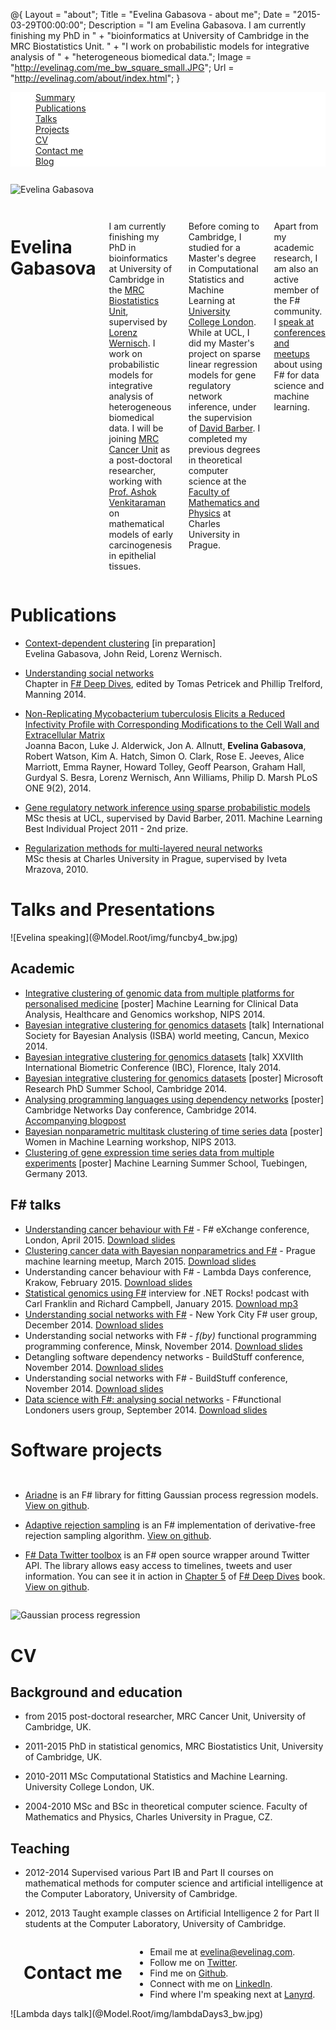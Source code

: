 @{
    Layout = "about";
    Title = "Evelina Gabasova - about me";
    Date = "2015-03-29T00:00:00";
    Description = "I am Evelina Gabasova. I am currently finishing my PhD in "
			+ "bioinformatics at University of Cambridge in the MRC Biostatistics Unit. "
			+ "I work on probabilistic models for integrative analysis of "
			+ "heterogeneous biomedical data.";
	Image = "http://evelinag.com/me_bw_square_small.JPG";
	Url = "http://evelinag.com/about/index.html";
}


<!-- Navigation -->
<div class="magellan-container" style="background-color:#fff !important;" data-magellan-expedition="fixed" data-options="destination_threshold:150;throttle_delay:0;" >
  <dl class="sub-nav">
	<dd data-magellan-arrival="summary"><a href="#summary" class="button">Summary</a></dd>
    <dd data-magellan-arrival="publications"><a href="#publications" class="button">Publications</a></dd>
    <dd data-magellan-arrival="talks"><a href="#talks" class="button">Talks</a></dd>
	<dd data-magellan-arrival="projects"><a href="#projects" class="button">Projects</a></dd>
	<dd data-magellan-arrival="cv"><a href="#cv" class="button">CV</a></dd>
	<dd data-magellan-arrival="contact"><a href="#contact" class="button">Contact me</a></dd>
	<dd ><a href="http://evelinag.com" class="button">Blog</a></dd>
  </dl>
</div><!-- End Navigation -->
 
<div class="row">
<div class="medium-4 columns">

![Evelina Gabasova](@Model.Root/img/evelina_small_bw.jpg)

</div>
 
<p><a name="summary"></a></p>
<div class="medium-8 columns" data-magellan-destination="summary">

<h1 class="aboutfirst">Evelina Gabasova</h1>

I am currently finishing my PhD in bioinformatics at University of Cambridge in the
[MRC Biostatistics Unit](http://www.mrc-bsu.cam.ac.uk/), 
supervised by [Lorenz Wernisch](http://www.mrc-bsu.cam.ac.uk/people/in-alphabetical-order/t-to-z/lorenz-wernisch/).
I work on probabilistic models for integrative analysis 
of heterogeneous biomedical data. I will be joining [MRC Cancer Unit](http://www.mrc-cu.cam.ac.uk/)
as a post-doctoral researcher, working with [Prof. Ashok Venkitaraman](http://www.mrc-cu.cam.ac.uk/venkitaraman.html)
on mathematical models of early carcinogenesis in epithelial tissues.

Before coming to Cambridge, I studied for a Master's degree in Computational Statistics
and Machine Learning at [University College London](http://www.csml.ucl.ac.uk/). 
While at UCL, I did my Master's 
project on sparse linear regression models for gene regulatory network inference,
under the supervision of [David Barber](http://web4.cs.ucl.ac.uk/staff/D.Barber/pmwiki/pmwiki.php). 
I completed my previous degrees in theoretical computer science at
the [Faculty of Mathematics and Physics](http://www.mff.cuni.cz/to.en/) 
at Charles University in Prague. 

Apart from my academic research, I am also an active member of the F# community. 
I [speak at conferences and meetups](http://lanyrd.com/profile/evelgab/) about using F# for 
data science and machine learning. 
</div>
</div> 

<p><a name="publications"></a></p>
<h1 data-magellan-destination="publications" class="about">Publications</h1>

*  [Context-dependent clustering]() [in preparation] <br />
   Evelina Gabasova, John Reid, Lorenz Wernisch.

*  [Understanding social networks](http://manning.com/petricek2/FSharpDD_ch05.pdf) <br />
   Chapter in [F# Deep Dives](http://functional-programming.net/deepdives/), 
   edited by Tomas Petricek and Phillip Trelford, Manning 2014.

*  [Non-Replicating Mycobacterium tuberculosis Elicits a Reduced Infectivity Profile with Corresponding Modifications to the Cell Wall and Extracellular Matrix](http://journals.plos.org/plosone/article?id=10.1371/journal.pone.0087329) <br />
   Joanna Bacon, Luke J. Alderwick, Jon A. Allnutt, **Evelina Gabasova**, Robert Watson, Kim A. Hatch, Simon O. Clark, Rose E. Jeeves, Alice Marriott, Emma Rayner, Howard Tolley, Geoff Pearson, Graham Hall, Gurdyal S. Besra, Lorenz Wernisch, Ann Williams, Philip D. Marsh
   PLoS ONE 9(2), 2014.

*  [Gene regulatory network inference using sparse probabilistic models](https://s3-eu-west-1.amazonaws.com/evelinag/ucl_msc_report2011.pdf)<br />
	MSc thesis at UCL, supervised by David Barber, 2011. Machine Learning Best Individual Project 2011 - 2nd prize. 

*  [Regularization methods for multi-layered neural networks](https://s3-eu-west-1.amazonaws.com/evelinag/mff_thesis2010.pdf) <br />
    MSc thesis at Charles University in Prague, supervised by Iveta Mrazova, 2010.

<p><a name="talks"></a></p>
<h1 data-magellan-destination="talks" class="about">Talks and Presentations</h1>

<div class="row">
<div class="small-7 small-centered columns">
![Evelina speaking](@Model.Root/img/funcby4_bw.jpg)
</div>
</div>

<h2 id="academictalks">Academic</h2>

*  [Integrative clustering of genomic data from multiple platforms for personalised medicine](https://s3-eu-west-1.amazonaws.com/evelinag/nips2014.pdf) [poster] 
   Machine Learning for Clinical Data Analysis, Healthcare and Genomics workshop, NIPS 2014.
*  [Bayesian integrative clustering for genomics datasets](https://s3-eu-west-1.amazonaws.com/evelinag/egabasova_isba2014.pdf) [talk] 
   International Society for Bayesian Analysis (ISBA) world meeting, Cancun, Mexico 2014. 
*  [Bayesian integrative clustering for genomics datasets](https://s3-eu-west-1.amazonaws.com/evelinag/ibc2014.pdf) [talk] 
   XXVIIth International Biometric Conference (IBC), Florence, Italy 2014. 
*  [Bayesian integrative clustering for genomics datasets](https://s3-eu-west-1.amazonaws.com/evelinag/msr2014.pdf) [poster] 
   Microsoft Research PhD Summer School, Cambridge 2014. 
*  [Analysing programming languages using dependency networks](https://s3-eu-west-1.amazonaws.com/evelinag/CNDayPoster2014.pdf) [poster] 
   Cambridge Networks Day conference, Cambridge 2014. <br />
   [Accompanying blogpost](http://evelinag.com/blog/2014/06-09-comparing-dependency-networks/index.html)
*  [Bayesian nonparametric multitask clustering of time series data](https://s3-eu-west-1.amazonaws.com/evelinag/wiml_poster2013.pdf) [poster] 
   Women in Machine Learning workshop, NIPS 2013. 
*  [Clustering of gene expression time series data from multiple experiments](https://s3-eu-west-1.amazonaws.com/evelinag/egabasova_mlss2013.pdf) [poster] 
   Machine Learning Summer School, Tuebingen, Germany 2013. 

<h2 id="fsharptalks">F# talks</h2>

*  [Understanding cancer behaviour with F#](https://skillsmatter.com/skillscasts/6154-understanding-cancer-behaviour-with-fsharp) -
   F# eXchange conference, London, April 2015. [Download slides](https://s3-eu-west-1.amazonaws.com/evelinag/fsExchange.pdf)
*  [Clustering cancer data with Bayesian nonparametrics and F#](https://www.youtube.com/watch?v=-nVl-LMsy-g) -
   Prague machine learning meetup, March 2015. [Download slides](https://s3-eu-west-1.amazonaws.com/evelinag/mlmu-2015-03.pdf)
*  Understanding cancer behaviour with F# -
   Lambda Days conference, Krakow, February 2015. [Download slides](https://github.com/evelinag/Projects/blob/master/FSharpCancerResearch/LambdaDays.pdf)
*  [Statistical genomics using F#](http://www.dotnetrocks.com/default.aspx?showNum=1086) interview
   for .NET Rocks! podcast with Carl Franklin and Richard Campbell, January 2015. [Download mp3](http://s3.amazonaws.com/dnr/dotnetrocks_1086_genomics.mp3)
*  [Understanding social networks with F#](https://vimeo.com/113679078) -
   New York City F# user group, December 2014. [Download slides](https://github.com/evelinag/Projects/blob/master/Twitter/2014-12-Twitter_NYC.pdf) 
*  Understanding social networks with F# -
   *f(by)* functional programming programming conference, Minsk, November 2014. [Download slides](https://github.com/evelinag/Projects/blob/master/Twitter/2014-11-Twitter_Fby.pdf)
*  Detangling software dependency networks -
   BuildStuff conference, November 2014. [Download slides](https://github.com/evelinag/Projects/blob/master/CodeNetworks/2014-11-DependencyNetworks_BuildStuff.pdf)
*  Understanding social networks with F# -
   BuildStuff conference, November 2014. [Download slides](https://github.com/evelinag/Projects/blob/master/Twitter/2014-11-Twitter_BuildStuff.pdf)
*  [Data science with F#: analysing social networks](https://skillsmatter.com/skillscasts/5672-data-science-with-fsharp-social-network-analysis-evelina-gabasova) -
   F#unctional Londoners users group, September 2014. [Download slides](https://github.com/evelinag/Projects/blob/master/Twitter/2014-09-Twitter_FunctionalLondoners.pdf)


<p><a name="projects"></a></p>
<h1 data-magellan-destination="projects" class="about">Software projects</h1>

<div class="row">
<div class="medium-7 columns">

* [Ariadne](http://evelinag.com/Ariadne/) is an F# library for fitting Gaussian 
  process regression models. 
  [View on github](https://github.com/evelinag/Ariadne).

* [Adaptive rejection sampling](https://github.com/evelinag/AdaptiveRejectionSampling) is an
  F# implementation of derivative-free rejection sampling algorithm. 
  [View on github](https://github.com/evelinag/AdaptiveRejectionSampling). 

* [F# Data Twitter toolbox](http://fsprojects.github.io/FSharp.Data.Toolbox/TwitterProvider.html) 
  is an F# open source wrapper around Twitter API. The library allows easy access to timelines, tweets 
  and user information. You can see it in action in [Chapter 5](http://manning.com/petricek2/FSharpDD_ch05.pdf) 
  of [F# Deep Dives](http://functional-programming.net/deepdives/) book. 
  [View on github](https://github.com/fsprojects/FSharp.Data.Toolbox).

</div>
<div class="medium-5 columns">
<img src="@Model.Root/img/gp.png" alt="Gaussian process regression">
</div>   
</div>

<p><a name="cv"></a></p>
<h1 data-magellan-destination="cv" class="about">CV</h1>

<h2>Background and education</h2>

* <listitem> from 2015</listitem>  post-doctoral researcher, MRC Cancer Unit, University of Cambridge, UK.

* <listitem> 2011-2015</listitem>  PhD in statistical genomics, MRC Biostatistics Unit, University of Cambridge, UK.

* <listitem> 2010-2011</listitem>  MSc Computational Statistics and Machine Learning. University College London, UK. 

* <listitem> 2004-2010</listitem>  MSc and BSc in theoretical computer science. Faculty of Mathematics and Physics, Charles University in Prague, CZ.

<h2>Teaching</h2>

* <listitem> 2012-2014</listitem>  Supervised various Part IB and Part II courses on mathematical methods for
  computer science and artificial intelligence at the Computer Laboratory, University of Cambridge.

* <listitem> 2012, 2013</listitem>  Taught example classes on Artificial Intelligence 2 for Part II students 
  at the Computer Laboratory, University of Cambridge.




<div class="row">
<div class="medium-7 columns">

<p><a name="contact"></a></p>
<h1 data-magellan-destination="contact" class="about">Contact me</h1>

<ul>
  <li>Email me at <a href="mailto:evelina@evelinag.com">evelina@evelinag.com</a>.</li>
  <li>Follow me on <a href="https://twitter.com/evelgab">Twitter</a>.</li>
  <li>Find me on <a href="https://github.com/evelinag">Github</a>.</li>
  <li>Connect with me on <a href="http://uk.linkedin.com/in/egabasova">LinkedIn</a>.</li>
  <li>Find where I'm speaking next at <a href="http://lanyrd.com/profile/evelgab/">Lanyrd</a>.</li>
</ul>
</div>

<div class="medium-5 columns">
![Lambda days talk](@Model.Root/img/lambdaDays3_bw.jpg)
</div>

</div>


